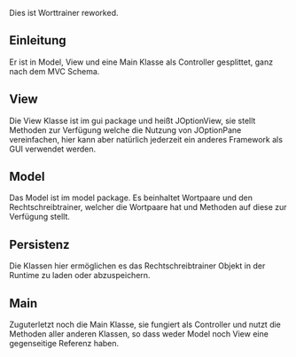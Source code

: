Dies ist Worttrainer reworked.

## Einleitung
Er ist in Model, View und eine Main Klasse als Controller gesplittet, ganz nach dem MVC Schema.

## View
Die View Klasse ist im gui package und heißt JOptionView, sie stellt Methoden zur Verfügung welche die Nutzung von JOptionPane vereinfachen, hier kann aber natürlich jederzeit ein anderes Framework als GUI verwendet werden.

## Model
Das Model ist im model package. Es beinhaltet Wortpaare und den Rechtschreibtrainer, welcher die Wortpaare hat und Methoden auf diese zur Verfügung stellt.

## Persistenz
Die Klassen hier ermöglichen es das Rechtschreibtrainer Objekt in der Runtime zu laden oder abzuspeichern.

## Main
Zuguterletzt noch die Main Klasse, sie fungiert als Controller und nutzt die Methoden aller anderen Klassen, so dass weder Model noch View eine gegenseitige Referenz haben.
